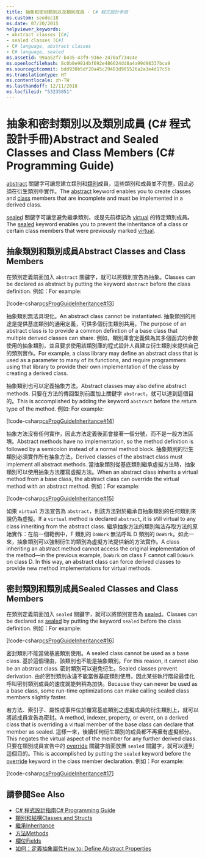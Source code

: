 ```yaml
---
title: 抽象和密封類別以及類別成員 - C# 程式設計手冊
ms.custom: seodec18
ms.date: 07/20/2015
helpviewer_keywords:
- abstract classes [C#]
- sealed classes [C#]
- C# language, abstract classes
- C# language, sealed
ms.assetid: 99aa52f7-b435-43f9-936e-2470af734c4e
ms.openlocfilehash: 8c0b8e9814bf692e486624dd8a4a99d98337bca9
ms.sourcegitcommit: bdd930b5df20a45c29483d905526a2a3e4d17c5b
ms.translationtype: HT
ms.contentlocale: zh-TW
ms.lasthandoff: 12/11/2018
ms.locfileid: "53235851"
---
```

# <a name="abstract-and-sealed-classes-and-class-members-c-programming-guide"></a><span data-ttu-id="ed2a1-102">抽象和密封類別以及類別成員 (C# 程式設計手冊)</span><span class="sxs-lookup"><span data-stu-id="ed2a1-102">Abstract and Sealed Classes and Class Members (C# Programming Guide)</span></span>
<span data-ttu-id="ed2a1-103">[abstract](../../../csharp/language-reference/keywords/abstract.md) 關鍵字可讓您建立類別和[類別](../../../csharp/language-reference/keywords/class.md)成員，這些類別和成員並不完整，因此必須在衍生類別中實作。</span><span class="sxs-lookup"><span data-stu-id="ed2a1-103">The [abstract](../../../csharp/language-reference/keywords/abstract.md) keyword enables you to create classes and [class](../../../csharp/language-reference/keywords/class.md) members that are incomplete and must be implemented in a derived class.</span></span>  
  
 <span data-ttu-id="ed2a1-104">[sealed](../../../csharp/language-reference/keywords/sealed.md) 關鍵字可讓您避免繼承類別，或是先前標記為 [virtual](../../../csharp/language-reference/keywords/virtual.md) 的特定類別成員。</span><span class="sxs-lookup"><span data-stu-id="ed2a1-104">The [sealed](../../../csharp/language-reference/keywords/sealed.md) keyword enables you to prevent the inheritance of a class or certain class members that were previously marked [virtual](../../../csharp/language-reference/keywords/virtual.md).</span></span>  
  
## <a name="abstract-classes-and-class-members"></a><span data-ttu-id="ed2a1-105">抽象類別和類別成員</span><span class="sxs-lookup"><span data-stu-id="ed2a1-105">Abstract Classes and Class Members</span></span>  
 <span data-ttu-id="ed2a1-106">在類別定義前面加入 `abstract` 關鍵字，就可以將類別宣告為抽象。</span><span class="sxs-lookup"><span data-stu-id="ed2a1-106">Classes can be declared as abstract by putting the keyword `abstract` before the class definition.</span></span> <span data-ttu-id="ed2a1-107">例如：</span><span class="sxs-lookup"><span data-stu-id="ed2a1-107">For example:</span></span>  
  
 [!code-csharp[csProgGuideInheritance#13](../../../csharp/programming-guide/classes-and-structs/codesnippet/CSharp/abstract-and-sealed-classes-and-class-members_1.cs)]  
  
 <span data-ttu-id="ed2a1-108">抽象類別無法具現化。</span><span class="sxs-lookup"><span data-stu-id="ed2a1-108">An abstract class cannot be instantiated.</span></span> <span data-ttu-id="ed2a1-109">抽象類別的用途是提供基底類別的通用定義，可供多個衍生類別共用。</span><span class="sxs-lookup"><span data-stu-id="ed2a1-109">The purpose of an abstract class is to provide a common definition of a base class that multiple derived classes can share.</span></span> <span data-ttu-id="ed2a1-110">例如，類別庫會定義做為其多個函式的參數使用的抽象類別，並且要求使用該類別庫的程式設計人員建立衍生類別來提供自己的類別實作。</span><span class="sxs-lookup"><span data-stu-id="ed2a1-110">For example, a class library may define an abstract class that is used as a parameter to many of its functions, and require programmers using that library to provide their own implementation of the class by creating a derived class.</span></span>  
  
 <span data-ttu-id="ed2a1-111">抽象類別也可以定義抽象方法。</span><span class="sxs-lookup"><span data-stu-id="ed2a1-111">Abstract classes may also define abstract methods.</span></span> <span data-ttu-id="ed2a1-112">只要在方法的傳回型別前面加上關鍵字 `abstract`，就可以達到這個目的。</span><span class="sxs-lookup"><span data-stu-id="ed2a1-112">This is accomplished by adding the keyword `abstract` before the return type of the method.</span></span> <span data-ttu-id="ed2a1-113">例如: </span><span class="sxs-lookup"><span data-stu-id="ed2a1-113">For example:</span></span>  
  
 [!code-csharp[csProgGuideInheritance#14](../../../csharp/programming-guide/classes-and-structs/codesnippet/CSharp/abstract-and-sealed-classes-and-class-members_2.cs)]  
  
 <span data-ttu-id="ed2a1-114">抽象方法沒有任何實作，因此方法定義後面會接著一個分號，而不是一般方法區塊。</span><span class="sxs-lookup"><span data-stu-id="ed2a1-114">Abstract methods have no implementation, so the method definition is followed by a semicolon instead of a normal method block.</span></span> <span data-ttu-id="ed2a1-115">抽象類別的衍生類別必須實作所有抽象方法。</span><span class="sxs-lookup"><span data-stu-id="ed2a1-115">Derived classes of the abstract class must implement all abstract methods.</span></span> <span data-ttu-id="ed2a1-116">當抽象類別從基底類別繼承虛擬方法時，抽象類別可以使用抽象方法覆寫虛擬方法。</span><span class="sxs-lookup"><span data-stu-id="ed2a1-116">When an abstract class inherits a virtual method from a base class, the abstract class can override the virtual method with an abstract method.</span></span> <span data-ttu-id="ed2a1-117">例如：</span><span class="sxs-lookup"><span data-stu-id="ed2a1-117">For example:</span></span>  
  
 [!code-csharp[csProgGuideInheritance#15](../../../csharp/programming-guide/classes-and-structs/codesnippet/CSharp/abstract-and-sealed-classes-and-class-members_3.cs)]  
  
 <span data-ttu-id="ed2a1-118">如果 `virtual` 方法宣告為 `abstract`，則該方法對於繼承自抽象類別的任何類別來說仍為虛擬。</span><span class="sxs-lookup"><span data-stu-id="ed2a1-118">If a `virtual` method is declared `abstract`, it is still virtual to any class inheriting from the abstract class.</span></span> <span data-ttu-id="ed2a1-119">繼承抽象方法的類別無法存取方法的原始實作：在前一個範例中，F 類別的 `DoWork` 無法呼叫 D 類別的 `DoWork`。如此一來，抽象類別可以強制衍生的類別為虛擬方法提供新的方法實作。</span><span class="sxs-lookup"><span data-stu-id="ed2a1-119">A class inheriting an abstract method cannot access the original implementation of the method—in the previous example, `DoWork` on class F cannot call `DoWork` on class D. In this way, an abstract class can force derived classes to provide new method implementations for virtual methods.</span></span>  
  
## <a name="sealed-classes-and-class-members"></a><span data-ttu-id="ed2a1-120">密封類別和類別成員</span><span class="sxs-lookup"><span data-stu-id="ed2a1-120">Sealed Classes and Class Members</span></span>  
 <span data-ttu-id="ed2a1-121">在類別定義前面加入 `sealed` 關鍵字，就可以將類別宣告為 [sealed](../../../csharp/language-reference/keywords/sealed.md)。</span><span class="sxs-lookup"><span data-stu-id="ed2a1-121">Classes can be declared as [sealed](../../../csharp/language-reference/keywords/sealed.md) by putting the keyword `sealed` before the class definition.</span></span> <span data-ttu-id="ed2a1-122">例如：</span><span class="sxs-lookup"><span data-stu-id="ed2a1-122">For example:</span></span>  
  
 [!code-csharp[csProgGuideInheritance#16](../../../csharp/programming-guide/classes-and-structs/codesnippet/CSharp/abstract-and-sealed-classes-and-class-members_4.cs)]  
  
 <span data-ttu-id="ed2a1-123">密封類別不能當做基底類別使用。</span><span class="sxs-lookup"><span data-stu-id="ed2a1-123">A sealed class cannot be used as a base class.</span></span> <span data-ttu-id="ed2a1-124">基於這個理由，該類別也不能是抽象類別。</span><span class="sxs-lookup"><span data-stu-id="ed2a1-124">For this reason, it cannot also be an abstract class.</span></span> <span data-ttu-id="ed2a1-125">密封類別可以避免衍生。</span><span class="sxs-lookup"><span data-stu-id="ed2a1-125">Sealed classes prevent derivation.</span></span> <span data-ttu-id="ed2a1-126">由於密封類別永遠不能當做基底類別使用，因此某些執行階段最佳化呼叫密封類別成員的速度就能夠稍為加快。</span><span class="sxs-lookup"><span data-stu-id="ed2a1-126">Because they can never be used as a base class, some run-time optimizations can make calling sealed class members slightly faster.</span></span>  
  
 <span data-ttu-id="ed2a1-127">若方法、索引子、屬性或事件位於覆寫基底類別之虛擬成員的衍生類別上，就可以將該成員宣告為密封。</span><span class="sxs-lookup"><span data-stu-id="ed2a1-127">A method, indexer, property, or event, on a derived class that is overriding a virtual member of the base class can declare that member as sealed.</span></span> <span data-ttu-id="ed2a1-128">這樣一來，後續任何衍生類別的成員都不再擁有虛擬部分。</span><span class="sxs-lookup"><span data-stu-id="ed2a1-128">This negates the virtual aspect of the member for any further derived class.</span></span> <span data-ttu-id="ed2a1-129">只要在類別成員宣告中的 [override](../../../csharp/language-reference/keywords/override.md) 關鍵字前面放置 `sealed` 關鍵字，就可以達到這個目的。</span><span class="sxs-lookup"><span data-stu-id="ed2a1-129">This is accomplished by putting the `sealed` keyword before the [override](../../../csharp/language-reference/keywords/override.md) keyword in the class member declaration.</span></span> <span data-ttu-id="ed2a1-130">例如：</span><span class="sxs-lookup"><span data-stu-id="ed2a1-130">For example:</span></span>  
  
 [!code-csharp[csProgGuideInheritance#17](../../../csharp/programming-guide/classes-and-structs/codesnippet/CSharp/abstract-and-sealed-classes-and-class-members_5.cs)]  
  
## <a name="see-also"></a><span data-ttu-id="ed2a1-131">請參閱</span><span class="sxs-lookup"><span data-stu-id="ed2a1-131">See Also</span></span>

- [<span data-ttu-id="ed2a1-132">C# 程式設計指南</span><span class="sxs-lookup"><span data-stu-id="ed2a1-132">C# Programming Guide</span></span>](../../../csharp/programming-guide/index.md)  
- [<span data-ttu-id="ed2a1-133">類別和結構</span><span class="sxs-lookup"><span data-stu-id="ed2a1-133">Classes and Structs</span></span>](../../../csharp/programming-guide/classes-and-structs/index.md)  
- [<span data-ttu-id="ed2a1-134">繼承</span><span class="sxs-lookup"><span data-stu-id="ed2a1-134">Inheritance</span></span>](../../../csharp/programming-guide/classes-and-structs/inheritance.md)  
- [<span data-ttu-id="ed2a1-135">方法</span><span class="sxs-lookup"><span data-stu-id="ed2a1-135">Methods</span></span>](../../../csharp/programming-guide/classes-and-structs/methods.md)  
- [<span data-ttu-id="ed2a1-136">欄位</span><span class="sxs-lookup"><span data-stu-id="ed2a1-136">Fields</span></span>](../../../csharp/programming-guide/classes-and-structs/fields.md)  
- [<span data-ttu-id="ed2a1-137">如何：定義抽象屬性</span><span class="sxs-lookup"><span data-stu-id="ed2a1-137">How to: Define Abstract Properties</span></span>](../../../csharp/programming-guide/classes-and-structs/how-to-define-abstract-properties.md)
